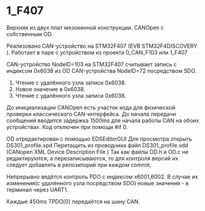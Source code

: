 # 1_F407
Верхняя из двух плат мезонинной  конструкции. CANOpen с собственным OD.

Реализовано CAN-устройство на STM32F407 (EVB STM32F4DISCOVERY ).
Работает в паре с устройством из проекта 0_CAN_F103 или  1_F407



CAN-устройство NodeID=103 на STM32F407 считывает запись с индексом 0x6038 из OD CAN-устройства NodeID=72 посредством SDO.
1. Чтение с удалённого узла записи 0x6038.
2. Новое значение в  0x6038.
3. Чтение с удалённого узла записи 0x6038.

До инициализации CANOpen есть участок кода для физической проверки классического CAN-интерфейса. 
До начала передачи сообщений вводится задержка 1500ms для начала работы CAN на обоих устройствах.
Код отключен при помощи #if 0.

OD отредактирован с помощью EDSEditorGUI
Для просмотра открыть DS301_profile.xpd
Перетащить из проводника файл DS301_profile.xdd (CANopen XML Device Description File )
Так как файлы OD.h и OD.c не редактируются, а перезаписываются, то для контроля версий их следует добавлять в репозиторий при каждом commit.

Непрерывно ведётся контроль PDO с индексом x6001,6002.
В случае их изменения(с удалённого узла посредством SDO) новые значения - в терминал через UART1.

Каждые 450ms TPDO[0] передаётся на шину CAN.
